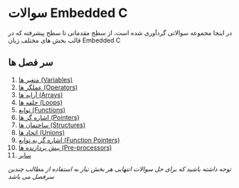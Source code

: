 # سوالات Embedded C

در اینجا مجموعه سوالاتی گردآوری شده است، از سطح مقدماتی تا سطح پیشرفته که در قالب بخش های مختلف زبان Embedded C 

## سر فصل ها
1. [متغیر ها (Variables)](./Variables.md)
2. [عملگر ها (Operators)](./Operators.md)
3. [آرایه ها (Arrays)](./Arrays.md)
4. [حلقه ها (Loops)](./Loops.md)
5. [توابع (Functions)](./Functions.md)
6. [اشاره گر ها (Pointers)](./Pointers.md)
7. [ساختمان ها (Structures)](./Structures.md)
8. [اتحاد ها (Unions)](./Unions.md)
9. [اشاره گر به توابع (Function Pointers)](./Function-Pointers.md)
10. [پیش پردازنده ها (Pre-processors)](./Preprocessors.md)
11. [سایر](./Misc.md)

*توجه داشته باشید که برای حل سوالات انتهایی هر بخش نیاز به استفاده از مطالب چندین سرفصل می باشد*

